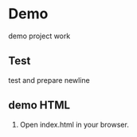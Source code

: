 # Demo

demo project work

## Test

test and prepare 
newline

## demo HTML

1. Open index.html in your browser.



